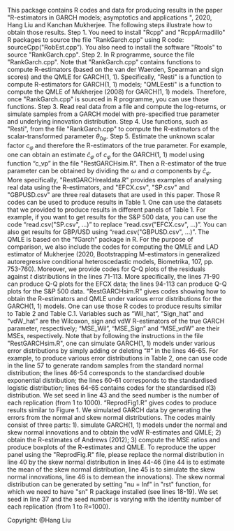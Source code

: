 
This package contains R codes and data for producing results in the paper "R-estimators in GARCH models; asymptotics and applications ", 2020, Hang Liu and Kanchan Mukherjee. The following steps illustrate how to obtain those results.
    Step 1. You need to install "Rcpp" and "RcppArmadillo" R packages to source the file "RankGarch.cpp" using R code: sourceCpp("RobEst.cpp”). You also need to install the software "Rtools" to source "RankGarch.cpp".
    Step 2. In R programme, source the file "RankGarch.cpp". Note that "RankGarch.cpp" contains functions to compute R-estimators (based on the van der Waerden, Spearman and sign scores) and the QMLE for GARCH(1, 1). Specifically, "Resti" is a function to compute R-estimators for GARCH(1, 1) models; "QMLEesti" is a function to compute the QMLE of Mukherjee (2008) for GARCH(1, 1) models. Therefore, once "RankGarch.cpp" is sourced in R programme, you can use those functions. 
    Step 3. Read real data from a file and compute the log-returns, or simulate samples from a GARCH model with pre-specified true parameter and underlying innovation distribution.
    Step 4. Use functions, such as "Resti", from the file "RankGarch.cpp" to compute the R-estimators of the scalar-transformed parameter $\theta_{0\varphi}$.
    Step 5. Estimate the unknown scalar factor $c_\varphi$ and therefore the R-estimators of the true parameter. For example, one can obtain an estimate $\hat{c}_\varphi$ of $c_\varphi$ for the GARCH(1, 1) model using function “c_vp” in the file "RestGARCHsim.R". Then a R-estimator of the true parameter can be obtained by dividing the $\omega$ and $\alpha$ components by $\hat{c}_\varphi$.
    More specifically, "RestGARCHrealdata.R" provides examples of analysing real data using the R-estimators, and "EFCX.csv", "SP.csv" and "GBPUSD.csv" are three real datasets that are used in this paper. Those R codes can be used to produce results in Table 1. One can use the datasets that we provided to produce results in different panels of Table 1. For example, if you want to get results for the S\&P 500 data, you can use the code “read.csv("SP.csv", ...)” to replace “read.csv("EFCX.csv", ...)”. You can also get results for GBP/USD using “read.csv("GBPUSD.csv", ...)”. The QMLE is based on the "fGarch” package in R. For the purpose of comparison, we also include the codes for computing the QMLE and LAD estimator of Mukherjee (2020, Bootstrapping M-estimators in generalized autoregressive conditional heteroscedastic models, Biometrika, 107, pp. 753-760). Moreover, we provide codes for Q-Q plots of the residuals against $t$ distributions in the lines 71-113. More specifically, the lines 71-90 can produce Q-Q plots for the EFCX data; the lines 94-113 can produce Q-Q plots for the S\&P 500 data.
    "RestGARCHsim.R" gives codes showing how to obtain the R-estimators and QMLE under various error distributions for the GARCH(1, 1) models. One can use those R codes to produce results similar to Table 2 and Table C.1. Variables such as “Wil_hat”, “Sign_hat” and “vdW_hat” are the Wilcoxon, sign and vdW R-estimators of the true GARCH parameter, respectively; “MSE_Wil”, “MSE_Sign” and “MSE_vdW” are their MSEs, respectively. Note that by following the instructions in the file "RestGARCHsim.R", one can simulate GARCH(1, 1) models under various error distributions by simply adding or deleting “#” in the lines 46-65. For example, to produce various error distributions in Table 2, one can use code in the line 57 to generate random samples from the standard normal distribution; the lines 46-54 corresponds to the standardised double exponential distribution; the lines 60-61 corresponds to the standardised logistic distribution; lines 64-65 contains codes for the standardised $t(3)$ distribution. We set seed in line 43 and the seed number is the number of each replication (from 1 to 1000).
    “ReprodFig1.R” gives codes to produce results similar to Figure 1. We simulated GARCH data by generating the errors from the normal and skew normal distributions. The codes mainly consist of three parts: 1). simulate GARCH(1, 1) models under the normal and skew normal innovations and to obtain the vdW R-estimates and QMLE; 2) obtain the R-estimates of Andrews (2012); 3) compute the MSE ratios and produce boxplots of the R-estimates and QMLE. To reproduce the upper panel using the "ReprodFig.R" file, please replace the normal distribution in line 40 by the skew normal distribution in lines 44-46 (line 44 is to estimate the mean of the skew normal distribution, line 45 is to simulate the skew normal innovations, line 46 is to demean the innovations). The skew normal distribution can be generated by setting "nu = Inf" in "rst" function, for which we need to have "sn" R package installed (see lines 18-19). We set seed in line 37 and the seed number is varying with the identity number of each replication (from 1 to R=1000).


Copyright: @Hang Liu
  
